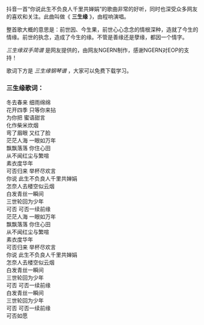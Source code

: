 

抖音一首“你说此生不负良人千里共婵娟”的歌曲非常的好听，同时也深受众多网友的喜欢和关注。此曲叫做《 **三生缘** 》，由程响演唱。

整首歌大概的意思是：前世因、今生果，前世心心念念的情根深种，造就了今生的情缘。前世的执念，造成了今生的缘。不管是善缘还是孽缘，都因一个情字。

_三生缘双手简谱_ 是网友提供的，由网友NGERN制作，感谢NGERN对EOP的支持！

歌词下方是 _三生缘钢琴谱_ ，大家可以免费下载学习。

### 三生缘歌词：

冬去春来 细雨绵绵  
花开四季 只等你来拈  
为你把 蜜语甜言  
化作柴米炊烟  
弯了眉眼 又红了脸  
茫茫人海 一眼如万年  
飘飘落落 你住心田  
从不闻红尘与繁喧  
素衣度华年  
可否归来 举杯尽欢言  
你说 此生不负良人千里共婵娟  
怎奈人去楼空似云烟  
白发青丝一瞬间  
三世轮回为少年  
可否 可否一续前缘  
茫茫人海 一眼如万年  
飘飘落落 你住心田  
从不闻红尘与繁喧  
素衣度华年  
可否归来 举杯尽欢言  
你说 此生不负良人千里共婵娟  
怎奈人去楼空似云烟  
白发青丝一瞬间  
三世轮回为少年  
可否 可否一续前缘  
白发青丝一瞬间  
三世轮回为少年  
可否 可否一续前缘  
可否如愿

